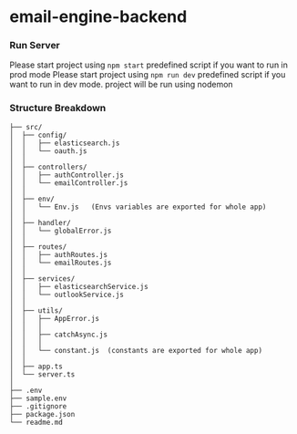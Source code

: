 # email-engine-backend

### Run Server
Please start project using `npm start` predefined script if you want to run in prod mode
Please start project using `npm run dev` predefined script if you want to run in dev mode. project will be run using nodemon


### Structure Breakdown

```text
├── src/
│  ├── config/
│  │   ├── elasticsearch.js
│  │   └── oauth.js
│  │
│  ├── controllers/
│  │   ├── authController.js
│  │   └── emailController.js
│  │
│  ├── env/
│  │   └── Env.js   (Envs variables are exported for whole app)
│  │
│  ├── handler/
│  │   └── globalError.js
│  │
│  ├── routes/
│  │   ├── authRoutes.js
│  │   └── emailRoutes.js
│  │
│  ├── services/
│  │   ├── elasticsearchService.js
│  │   └── outlookService.js
│  │
│  ├── utils/
│  │   ├── AppError.js
│  │   │
│  │   ├── catchAsync.js
│  │   │
│  │   └── constant.js  (constants are exported for whole app)
│  │
│  ├── app.ts
│  └── server.ts
│
├── .env
├── sample.env
├── .gitignore
├── package.json
└── readme.md
```
